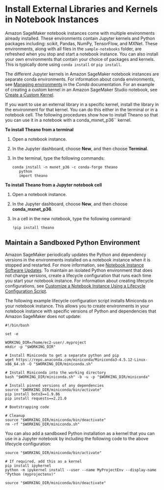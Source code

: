 # Install External Libraries and Kernels in Notebook Instances<a name="nbi-add-external"></a>

Amazon SageMaker notebook instances come with multiple environments already installed\. These environments contain Jupyter kernels and Python packages including: scikit, Pandas, NumPy, TensorFlow, and MXNet\. These environments, along with all files in the `sample-notebooks` folder, are refreshed when you stop and start a notebook instance\. You can also install your own environments that contain your choice of packages and kernels\. This is typically done using `conda install` or `pip install`\.

The different Jupyter kernels in Amazon SageMaker notebook instances are separate conda environments\. For information about conda environments, see [Managing environments](https://conda.io/docs/user-guide/tasks/manage-environments.html) in the *Conda* documentation\. For an example of creating a custom kernel in an Amazon SageMaker Studio notebook, see [Create a Custom Kernel](notebooks-create-custom-kernel.md)\.

If you want to use an external library in a specific kernel, install the library in the environment for that kernel\. You can do this either in the terminal or in a notebook cell\. The following procedures show how to install Theano so that you can use it in a notebook with a conda\_mxnet\_p36`` kernel\.

**To install Theano from a terminal**

1. Open a notebook instance\.

1. In the Jupyter dashboard, choose **New**, and then choose **Terminal**\.

1. In the terminal, type the following commands:

   ```
   conda install -n mxnet_p36 -c conda-forge theano
      python
      import theano
   ```

**To install Theano from a Jupyter notebook cell**

1. Open a notebook instance\.

1. In the Jupyter dashboard, choose **New**, and then choose **conda\_mxnet\_p36**\.

1. In a cell in the new notebook, type the following command:

   ```
   !pip install theano
   ```

## Maintain a Sandboxed Python Environment<a name="nbi-isolated-environment"></a>

Amazon SageMaker periodically updates the Python and dependency versions in the environments installed on a notebook instance when it is stopped and restarted\. For more information, see [Notebook Instance Software Updates](nbi-software-updates.md)\. To maintain an isolated Python environment that does not change versions, create a lifecycle configuration that runs each time you start your notebook instance\. For information about creating lifecycle configurations, see [Customize a Notebook Instance Using a Lifecycle Configuration Script](notebook-lifecycle-config.md)\.

The following example lifecycle configuration script installs Miniconda on your notebook instance\. This allows you to create environments in your notebook instance with specific versions of Python and dependencies that Amazon SageMaker does not update:

```
#!/bin/bash

set -e

WORKING_DIR=/home/ec2-user/.myproject
mkdir -p "$WORKING_DIR"

# Install Miniconda to get a separate python and pip
wget https://repo.anaconda.com/miniconda/Miniconda3-4.5.12-Linux-x86_64.sh -O "$WORKING_DIR/miniconda.sh"

# Install Miniconda into the working directory
bash "$WORKING_DIR/miniconda.sh" -b -u -p "$WORKING_DIR/miniconda"

# Install pinned versions of any dependencies
source "$WORKING_DIR/miniconda/bin/activate"
pip install boto3==1.9.86
pip install requests==2.21.0

# Bootstrapping code

# Cleanup
source "$WORKING_DIR/miniconda/bin/deactivate"
rm -rf "$WORKING_DIR/miniconda.sh"
```

You can also add a sandboxed Python installation as a kernel that you can use in a Jupyter notebook by including the following code to the above lifecycle configuration:

```
source "$WORKING_DIR/miniconda/bin/activate"

# If required, add this as a kernel
pip install ipykernel
python -m ipykernel install --user --name MyProjectEnv --display-name "Python (myprojectenv)"

source "$WORKING_DIR/miniconda/bin/deactivate"
```